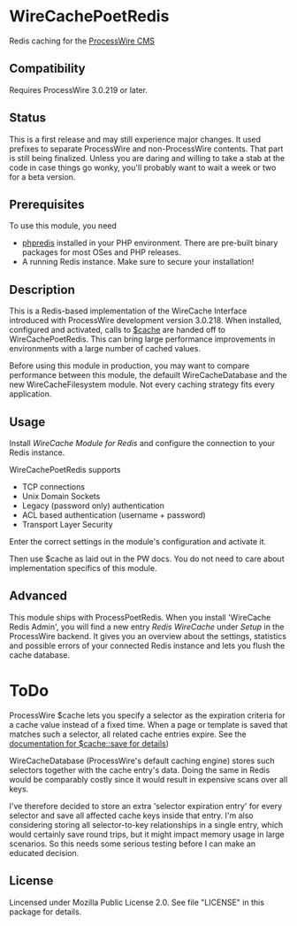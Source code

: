 # WireCachePoetRedis
Redis caching for the [ProcessWire CMS](https://processwire.com)

## Compatibility
Requires ProcessWire 3.0.219 or later.

## Status
This is a first release and may still experience major changes. It used prefixes to
separate ProcessWire and non-ProcessWire contents. That part is still being
finalized. Unless you are daring and willing to take a stab at the code in case
things go wonky, you'll probably want to wait a week or two for a beta version.

## Prerequisites
To use this module, you need
- [phpredis](https://github.com/phpredis/phpredis) installed in your PHP environment.
  There are pre-built binary packages for most OSes and PHP releases.
- A running Redis instance. Make sure to secure your installation!

## Description
This is a Redis-based implementation of the WireCache Interface introduced with
ProcessWire development version 3.0.218. When installed, configured and activated,
calls to [$cache](https://processwire.com/api/ref/wire-cache/) are handed off to WireCachePoetRedis.
This can bring large performance improvements in environments with a large number of cached values.

Before using this module in production, you may want to compare performance
between this module, the defauilt WireCacheDatabase and the new WireCacheFilesystem
module. Not every caching strategy fits every application.

## Usage
Install *WireCache Module for Redis* and configure the connection to your Redis instance.

WireCachePoetRedis supports
- TCP connections
- Unix Domain Sockets
- Legacy (password only) authentication
- ACL based authentication (username + password)
- Transport Layer Security

Enter the correct settings in the module's configuration and activate it.

Then use $cache as laid out in the PW docs. You do not need to care about
implementation specifics of this module.

## Advanced
This module ships with ProcessPoetRedis. When you install 'WireCache Redis Admin',
you will find a new entry *Redis WireCache* under *Setup* in the ProcessWire backend.
It gives you an overview about the settings, statistics and possible errors of your
connected Redis instance and lets you flush the cache database.

# ToDo

ProcessWire $cache lets you specify a selector as the expiration criteria for
a cache value instead of a fixed time. When a page or template is saved that
matches such a selector, all related cache entries expire. See the [documentation for
$cache::save for details](https://processwire.com/api/ref/wire-cache/save/))

WireCacheDatabase (ProcessWire's default caching engine) stores such selectors
together with the cache entry's data. Doing the same in Redis would be comparably
costly since it would result in expensive scans over all keys.

I've therefore decided to store an extra 'selector expiration entry' for every selector
and save all affected cache keys inside that entry. I'm also considering storing all
selector-to-key relationships in a single entry, which would certainly save round trips, but
it might impact memory usage in large scenarios. So this needs some serious testing
before I can make an educated decision.

## License
Lincensed under Mozilla Public License 2.0. See file "LICENSE" in this package
for details.
